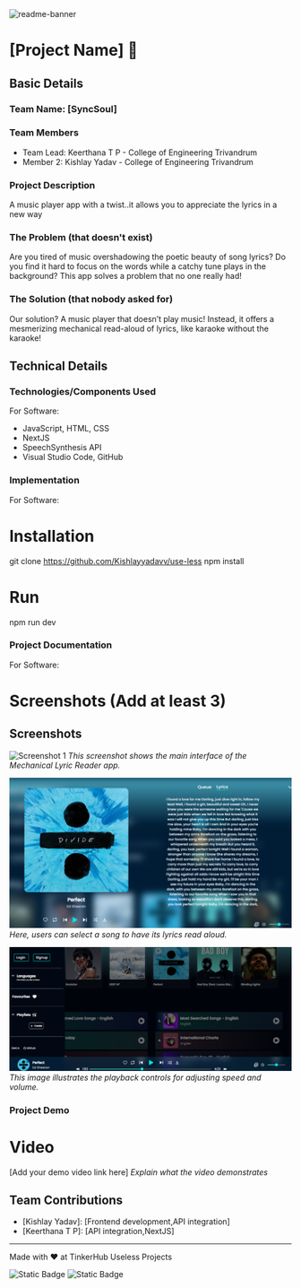 <img width="1280" alt="readme-banner" src="https://github.com/user-attachments/assets/35332e92-44cb-425b-9dff-27bcf1023c6c">

# [Project Name] 🎯


## Basic Details
### Team Name: [SyncSoul]


### Team Members
- Team Lead: Keerthana T P - College of Engineering Trivandrum
- Member 2: Kishlay Yadav - College of Engineering Trivandrum


### Project Description
A music player app with a twist..it allows you to appreciate the lyrics in a new way

### The Problem (that doesn't exist)
Are you tired of music overshadowing the poetic beauty of song lyrics? Do you find it hard to focus on the words while a catchy tune plays in the background? This app solves a problem that no one really had!

### The Solution (that nobody asked for)
Our solution? A music player that doesn’t play music! Instead, it offers a mesmerizing mechanical read-aloud of lyrics, like karaoke without the karaoke!

## Technical Details
### Technologies/Components Used
For Software:
- JavaScript, HTML, CSS
- NextJS
- SpeechSynthesis API
- Visual Studio Code, GitHub



### Implementation
For Software:
# Installation
git clone https://github.com/Kishlayyadavv/use-less
npm install

# Run
npm run dev

### Project Documentation
For Software:

# Screenshots (Add at least 3)
## Screenshots
![Screenshot 1](./public/sc.png)
*This screenshot shows the main interface of the Mechanical Lyric Reader app.*

![Screenshot 2](./public/sc2.png)
*Here, users can select a song to have its lyrics read aloud.*

![Screenshot 3](./public/sc3.png)
*This image illustrates the playback controls for adjusting speed and volume.*




### Project Demo
# Video
[Add your demo video link here]
*Explain what the video demonstrates*



## Team Contributions
- [Kishlay Yadav]: [Frontend development,API integration]
- [Keerthana T P]: [API integration,NextJS]


---
Made with ❤️ at TinkerHub Useless Projects 

![Static Badge](https://img.shields.io/badge/TinkerHub-24?color=%23000000&link=https%3A%2F%2Fwww.tinkerhub.org%2F)
![Static Badge](https://img.shields.io/badge/UselessProject--24-24?link=https%3A%2F%2Fwww.tinkerhub.org%2Fevents%2FQ2Q1TQKX6Q%2FUseless%2520Projects)
